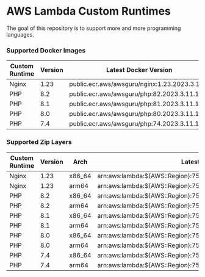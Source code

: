 # AWS Lambda Custom Runtimes

The goal of this repository is to support more and more programming languages.

### Supported Docker Images

| Custom Runtime | Version | Latest Docker Version                         |
|----------------|---------|-----------------------------------------------|
| Nginx          | 1.23    | public.ecr.aws/awsguru/nginx:1.23.2023.3.11.1 |
| PHP            | 8.2     | public.ecr.aws/awsguru/php:82.2023.3.11.1     |
| PHP            | 8.1     | public.ecr.aws/awsguru/php:81.2023.3.11.1     |
| PHP            | 8.0     | public.ecr.aws/awsguru/php:80.2023.3.11.1     |
| PHP            | 7.4     | public.ecr.aws/awsguru/php:74.2023.3.11.1     |

### Supported Zip Layers

| Custom Runtime | Version | Arch   | Latest Layer Version                                                 |
|----------------|---------|--------|----------------------------------------------------------------------|
| Nginx          | 1.23    | x86_64 | arn:aws:lambda:${AWS::Region}:753240598075:layer:Nginx123X86:12      |
| Nginx          | 1.23    | arm64  | arn:aws:lambda:${AWS::Region}:753240598075:layer:Nginx123Arm:12      |
| PHP            | 8.2     | x86_64 | arn:aws:lambda:${AWS::Region}:753240598075:layer:Php82FpmNginxX86:12 |
| PHP            | 8.2     | arm64  | arn:aws:lambda:${AWS::Region}:753240598075:layer:Php82FpmNginxArm:12 |
| PHP            | 8.1     | x86_64 | arn:aws:lambda:${AWS::Region}:753240598075:layer:Php81FpmNginxX86:12 |
| PHP            | 8.1     | arm64  | arn:aws:lambda:${AWS::Region}:753240598075:layer:Php81FpmNginxArm:12 |
| PHP            | 8.0     | x86_64 | arn:aws:lambda:${AWS::Region}:753240598075:layer:Php80FpmNginxX86:12 |
| PHP            | 8.0     | arm64  | arn:aws:lambda:${AWS::Region}:753240598075:layer:Php80FpmNginxArm:12 |
| PHP            | 7.4     | x86_64 | arn:aws:lambda:${AWS::Region}:753240598075:layer:Php74FpmNginxX86:12 |
| PHP            | 7.4     | arm64  | arn:aws:lambda:${AWS::Region}:753240598075:layer:Php74FpmNginxArm:12 |

